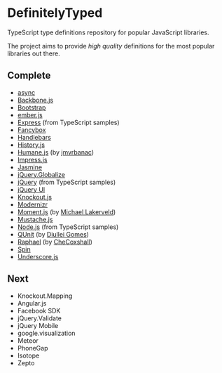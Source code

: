 DefinitelyTyped
===============

TypeScript type definitions repository for popular JavaScript libraries.

The project aims to provide *high quality* definitions for the most popular libraries out there.

Complete
--------
* [async](https://github.com/caolan/async)
* [Backbone.js](http://backbonejs.org/)
* [Bootstrap](http://twitter.github.com/bootstrap/)
* [ember.js](http://emberjs.com/)
* [Express](http://expressjs.com/) (from TypeScript samples)
* [Fancybox](http://fancybox.net/) 
* [Handlebars](http://handlebarsjs.com/)
* [History.js](https://github.com/balupton/History.js/)
* [Humane.js](http://wavded.github.com/humane-js/) (by [jmvrbanac](https://github.com/jmvrbanac))
* [Impress.js](https://github.com/bartaz/impress.js)
* [Jasmine](http://pivotal.github.com/jasmine/)
* [jQuery.Globalize](https://github.com/jquery/globalize)
* [jQuery](http://jquery.com/) (from TypeScript samples)
* [jQuery UI](http://jqueryui.com/)
* [Knockout.js](http://knockoutjs.com/)
* [Modernizr](http://modernizr.com/)
* [Moment.js](https://github.com/timrwood/moment) (by [Michael Lakerveld](https://github.com/Lakerfield))
* [Mustache.js](https://github.com/janl/mustache.js)
* [Node.js](http://nodejs.org/) (from TypeScript samples)
* [QUnit](http://qunitjs.com/) (by [Diullei Gomes](https://github.com/Diullei))
* [Raphael](http://raphaeljs.com/) (by [CheCoxshall](https://github.com/CheCoxshall))
* [Spin](http://fgnass.github.com/spin.js/)
* [Underscore.js](http://underscorejs.org/)

Next
----
* Knockout.Mapping
* Angular.js
* Facebook SDK
* jQuery.Validate
* jQuery Mobile
* google.visualization
* Meteor
* PhoneGap
* Isotope
* Zepto